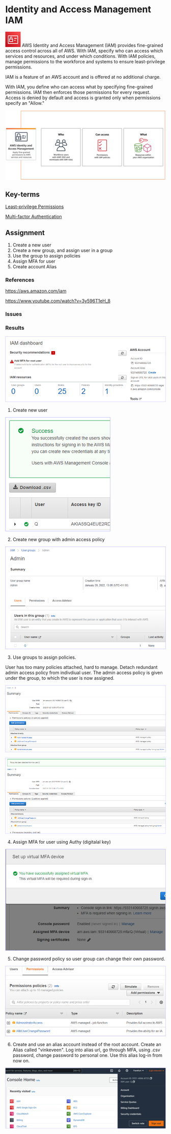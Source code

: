 # Identity and Access Management IAM
[![](../00_includes/wk05/IAM.svg)](https://console.aws.amazon.com/iam?p=iam&cp=bn&ad=c) AWS Identity and Access Management (IAM) provides fine-grained access control across all of AWS. With IAM, specify who can access which services and resources, and under which conditions. With IAM policies, manage permissions to the workforce and systems to ensure least-privilege permissions.

IAM is a feature of an AWS account and is offered at no additional charge.

With IAM, you define who can access what by specifying fine-grained permissions. IAM then enforces those permissions for every request. Access is denied by default and access is granted only when permissions specify an "Allow." 

![](../00_includes/wk05/IAM.jpg)

## Key-terms
[Least-privilege Permissions]()

[Multi-factor Authentication]()


## Assignment

1) Create a new user
2) Create a new group, and assign user in a group
3) Use the group to assign policies
4) Assign MFA for user
5) Create account Alias


### References

https://aws.amazon.com/iam

https://www.youtube.com/watch?v=3y596T1eH_8

### Issues


### Results

![](../00_includes/wk05/iam-initial-setup.png)

1) Create new user

![](../00_includes/wk05/iam-created-user.png)

2) Create new group with admin access policy

![](../00_includes/wk05/iam-group-created.png)

3) Use groups to assign policies.

User has too many policies attached, hard to manage.
Detach redundant admin access policy from indivdiual user. The admin access policy is given under the group, to which the user is now assigned.

![](../00_includes/wk05/iam-user-too-many-policies.png)

![](../00_includes/wk05/iam-detach-policy.png)

4) Assign MFA for user using Authy (digitalal key)

![](../00_includes/wk05/iam-mfa-user.png)

5) Change password policy so user group can change their own password.

![](../00_includes/wk05/iam-password-policy.png)

6) Create and use an alias account instead of the root account. 
Create an Alias called "vinkeveen". Log into alias url, go through MFA, using .csv password, change password to personal one. Use this alias log-in from now on. 

![](../00_includes/wk05/iam-alias-login.png)

